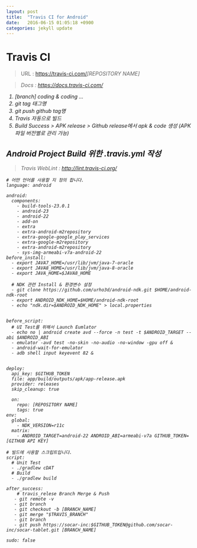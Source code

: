 ```yaml
---
layout: post
title:  "Travis CI for Android"
date:   2016-06-15 01:05:18 +0900
categories: jekyll update
---
```


# Travis CI
> URL : https://travis-ci.com/<em>[REPOSITORY NAME]<em>

> Docs : <a href="https://docs.travis-ci.com/">https://docs.travis-ci.com/</a>

1. [branch] coding & coding ...
2. git tag 태그명
3. git push github tag명
4. Travis 자동으로 빌드
5. Build Success > APK release > Github release에서 apk & code 생성 (APK 파일 버전별로 관리 가능)


## Android Project Build 위한 .travis.yml 작성
> Travis WebLint : <a href="http://lint.travis-ci.org">http://lint.travis-ci.org/</a>
	
	# 어떤 언어를 사용할 지 정의 합니다.
	language: android
	
	android:
	  components:
	    - build-tools-23.0.1
	    - android-23
	    - android-22
	    - add-on
	    - extra
	    - extra-android-m2repository
	    - extra-google-google_play_services
	    - extra-google-m2repository
	    - extra-android-m2repository
	    - sys-img-armeabi-v7a-android-22
	before_install:
	  - export JAVA7_HOME=/usr/lib/jvm/java-7-oracle
	  - export JAVA8_HOME=/usr/lib/jvm/java-8-oracle
	  - export JAVA_HOME=$JAVA8_HOME
	
	  # NDK 관련 Install & 환경변수 설정
	  - git clone https://github.com/urho3d/android-ndk.git $HOME/android-ndk-root
	  - export ANDROID_NDK_HOME=$HOME/android-ndk-root
	  - echo "ndk.dir=$ANDROID_NDK_HOME" > local.properties
	
	
	before_script:
	  # UI Test를 위해서 Launch Eumlator
	  - echo no | android create avd --force -n test -t $ANDROID_TARGET --abi $ANDROID_ABI
	  - emulator -avd test -no-skin -no-audio -no-window -gpu off &
	  - android-wait-for-emulator
	  - adb shell input keyevent 82 &
	
	
	deploy:
	  api_key: $GITHUB_TOKEN
	  file: app/build/outputs/apk/app-release.apk
	  provider: releases
	  skip_cleanup: true
	
	  on:
	    repo: [REPOSITORY NAME] 
	    tags: true
	env:
	  global:
	    - NDK_VERSION=r11c
	  matrix:
	    - ANDROID_TARGET=android-22 ANDROID_ABI=armeabi-v7a GITHUB_TOKEN=[GITHUB API KEY]
	
	# 빌드에 사용할 스크립트입니다.
	script:
	  # Unit Test
	  - ./gradlew cDAT
	  # Build
	  - ./gradlew build
	
	after_success:
	    # travis_relese Branch Merge & Push
	   - git remote -v
	   - git branch
	   - git checkout -b [BRANCH_NAME]
	   - git merge "$TRAVIS_BRANCH"
	   - git branch
	   - git push https://socar-inc:$GITHUB_TOKEN@github.com/socar-inc/socar-tablet.git [BRANCH_NAME]
	
	sudo: false


